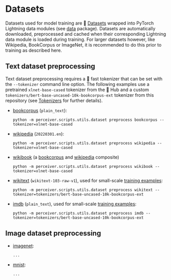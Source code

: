 # Datasets

Datasets used for model training are 🤗 [Datasets](https://huggingface.co/docs/datasets) wrapped into PyTorch Lightning
data modules (see [data](perceiver/data) package). Datasets are automatically downloaded, preprocessed and cached when
their corresponding Lightning data module is loaded during training. For larger datasets however, like Wikipedia,
BookCorpus or ImageNet, it is recommended to do this prior to training as described here.

## Text dataset preprocessing

Text dataset preprocessing requires a 🤗 fast tokenizer that can be set with the `--tokenizer` command line option. The
following examples use a pretrained `xlnet-base-cased` tokenizer from the 🤗 Hub and a custom
`tokenizers/bert-base-uncased-10k-bookcorpus-ext` tokenizer from this repository (see [Tokenizers](tokenizer.md) for
further details).

- [bookcorpus](https://huggingface.co/datasets/bookcorpus) (`plain_text`):

    ```shell
    python -m perceiver.scripts.utils.dataset preprocess bookcorpus --tokenizer=xlnet-base-cased
    ```

- [wikipedia](https://huggingface.co/datasets/wikipedia) (`20220301.en`):

    ```shell
    python -m perceiver.scripts.utils.dataset preprocess wikipedia --tokenizer=xlnet-base-cased
    ```

- [wikibook](../perceiver/data/text/wikibook.py) (a [bookcorpus](https://huggingface.co/datasets/bookcorpus) and [wikipedia](https://huggingface.co/datasets/wikipedia) composite)

    ```shell
    python -m perceiver.scripts.utils.dataset preprocess wikibook --tokenizer=xlnet-base-cased
    ```

- [wikitext](https://huggingface.co/datasets/wikitext) (`wikitext-103-raw-v1`), used for small-scale [training examples](../README.md#training-examples):

    ```shell
    python -m perceiver.scripts.utils.dataset preprocess wikitext --tokenizer=tokenizers/bert-base-uncased-10k-bookcorpus-ext
    ```

- [imdb](https://huggingface.co/datasets/imdb) (`plain_text`), used for small-scale [training examples](../README.md#training-examples):

    ```shell
    python -m perceiver.scripts.utils.dataset preprocess imdb --tokenizer=tokenizers/bert-base-uncased-10k-bookcorpus-ext
    ```

## Image dataset preprocessing

- [imagenet](https://huggingface.co/datasets/imagenet-1k):

    ```shell
    ...
    ```

- [mnist](https://huggingface.co/datasets/mnist):

    ```shell
    ...
    ```
